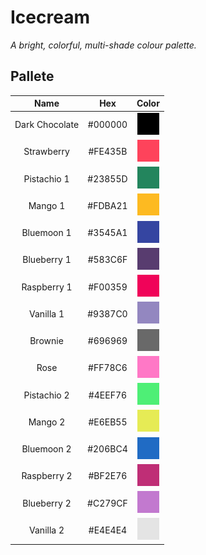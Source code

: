 # Icecream

*A bright, colorful, multi-shade colour palette.*

## Pallete

|     Name       |   Hex   |                                         Color                                          |
|     :---:      |  :---:  |                                         :---:                                          |
| Dark Chocolate | #000000 | <img width=35 height=35 alt='color00' src='images/colors/00_darkchocolate_000000.png'> |
| Strawberry     | #FE435B | <img width=35 height=35 alt='color01' src='images/colors/01_strawberry_fe435b.png'   > |
| Pistachio 1    | #23855D | <img width=35 height=35 alt='color05' src='images/colors/02_pistachio_23855d.png'    > |
| Mango 1        | #FDBA21 | <img width=35 height=35 alt='color03' src='images/colors/03_mango_fdba21.png'        > |
| Bluemoon 1     | #3545A1 | <img width=35 height=35 alt='color04' src='images/colors/04_bluemoon_3545a1.png'     > |
| Blueberry 1    | #583C6F | <img width=35 height=35 alt='color06' src='images/colors/06_blueberry_583C6F.png'    > |
| Raspberry 1    | #F00359 | <img width=35 height=35 alt='color02' src='images/colors/05_raspberry_f00359.png'    > |
| Vanilla 1      | #9387C0 | <img width=35 height=35 alt='color07' src='images/colors/07_vanilla_9387c0.png'      > |
| Brownie        | #696969 | <img width=35 height=35 alt='color08' src='images/colors/08_brownie_696969.png'      > |
| Rose           | #FF78C6 | <img width=35 height=35 alt='color09' src='images/colors/09_rose_ff78c6.png'         > |
| Pistachio 2    | #4EEF76 | <img width=35 height=35 alt='color13' src='images/colors/10_pistachio_4eef76.png'    > |
| Mango 2        | #E6EB55 | <img width=35 height=35 alt='color11' src='images/colors/11_mango_e6eb55.png'        > |
| Bluemoon 2     | #206BC4 | <img width=35 height=35 alt='color12' src='images/colors/12_bluemoon_206bc4.png'     > |
| Raspberry 2    | #BF2E76 | <img width=35 height=35 alt='color10' src='images/colors/13_raspberry_bf2e76.png'    > |
| Blueberry 2    | #C279CF | <img width=35 height=35 alt='color14' src='images/colors/14_blueberry_c279cf.png'    > |
| Vanilla 2      | #E4E4E4 | <img width=35 height=35 alt='color15' src='images/colors/15_vanilla_e4e4e4.png'      > |


